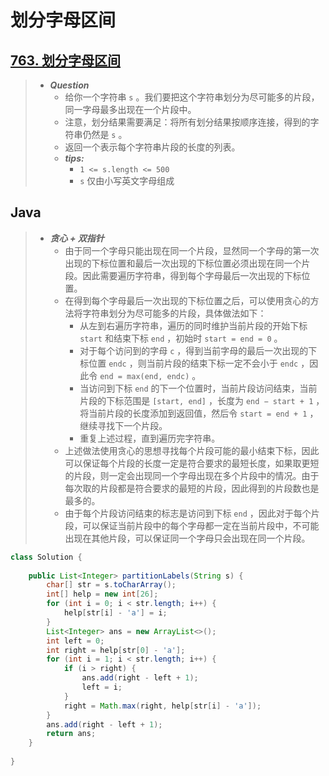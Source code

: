 # 划分字母区间

## [763. 划分字母区间](https://leetcode.cn/problems/partition-labels/)

> - ***Question***
>   - 给你一个字符串 `s` 。我们要把这个字符串划分为尽可能多的片段，同一字母最多出现在一个片段中。
>   - 注意，划分结果需要满足：将所有划分结果按顺序连接，得到的字符串仍然是 `s` 。
>   - 返回一个表示每个字符串片段的长度的列表。
>   - ***tips:***
>     - `1 <= s.length <= 500`
>     - `s` 仅由小写英文字母组成

## Java

> - ***贪心 + 双指针***
>   - 由于同一个字母只能出现在同一个片段，显然同一个字母的第一次出现的下标位置和最后一次出现的下标位置必须出现在同一个片段。因此需要遍历字符串，得到每个字母最后一次出现的下标位置。
>   - 在得到每个字母最后一次出现的下标位置之后，可以使用贪心的方法将字符串划分为尽可能多的片段，具体做法如下：
>     - 从左到右遍历字符串，遍历的同时维护当前片段的开始下标 `start` 和结束下标 `end` ，初始时 `start = end = 0` 。
>     - 对于每个访问到的字母 `c` ，得到当前字母的最后一次出现的下标位置 `endc` ，则当前片段的结束下标一定不会小于 `endc` ，因此令 `end = max(end, endc)` 。
>     - 当访问到下标 `end` 的下一个位置时，当前片段访问结束，当前片段的下标范围是 `[start, end]` ，长度为 `end − start + 1` ，将当前片段的长度添加到返回值，然后令 `start = end + 1` ，继续寻找下一个片段。
>     - 重复上述过程，直到遍历完字符串。
>   - 上述做法使用贪心的思想寻找每个片段可能的最小结束下标，因此可以保证每个片段的长度一定是符合要求的最短长度，如果取更短的片段，则一定会出现同一个字母出现在多个片段中的情况。由于每次取的片段都是符合要求的最短的片段，因此得到的片段数也是最多的。
>   - 由于每个片段访问结束的标志是访问到下标 `end` ，因此对于每个片段，可以保证当前片段中的每个字母都一定在当前片段中，不可能出现在其他片段，可以保证同一个字母只会出现在同一个片段。

```java
class Solution {
    
    public List<Integer> partitionLabels(String s) {
        char[] str = s.toCharArray();
        int[] help = new int[26];
        for (int i = 0; i < str.length; i++) {
            help[str[i] - 'a'] = i;
        }
        List<Integer> ans = new ArrayList<>();
        int left = 0;
        int right = help[str[0] - 'a'];
        for (int i = 1; i < str.length; i++) {
            if (i > right) {
                ans.add(right - left + 1);
                left = i;
            }
            right = Math.max(right, help[str[i] - 'a']);
        }
        ans.add(right - left + 1);
        return ans;
    }
    
}
```
